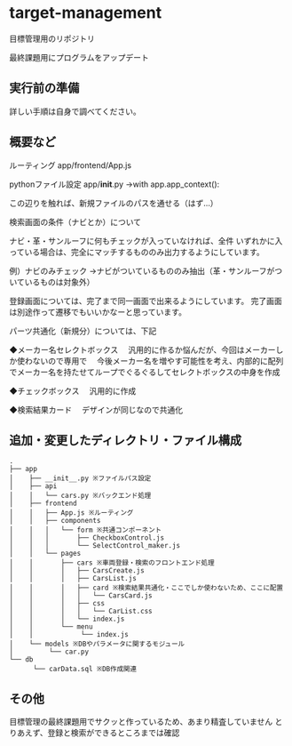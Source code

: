# target-management

目標管理用のリポジトリ

最終課題用にプログラムをアップデート

## 実行前の準備

詳しい手順は自身で調べてください。

## 概要など

ルーティング
app/frontend/App.js

pythonファイル設定
app/__init__.py
→with app.app_context():

この辺りを触れば、新規ファイルのパスを通せる（はず…）

検索画面の条件（ナビとか）について

ナビ・革・サンルーフに何もチェックが入っていなければ、全件
いずれかに入っている場合は、完全にマッチするもののみ出力するようにしています。

例）ナビのみチェック
→ナビがついているもののみ抽出（革・サンルーフがついているものは対象外）

登録画面については、完了まで同一画面で出来るようにしています。
完了画面は別途作って遷移でもいいかなーと思っています。

パーツ共通化（新規分）については、下記

◆メーカー名セレクトボックス
　汎用的に作るか悩んだが、今回はメーカーしか使わないので専用で
　今後メーカー名を増やす可能性を考え、内部的に配列でメーカー名を持たせてループでぐるぐるしてセレクトボックスの中身を作成

◆チェックボックス
　汎用的に作成

◆検索結果カード
　デザインが同じなので共通化

## 追加・変更したディレクトリ・ファイル構成

```
.
├── app
│    ├── __init__.py ※ファイルパス設定
│    ├── api
│    │   └── cars.py ※バックエンド処理
│    ├── frontend
│    │   ├── App.js ※ルーティング
│    │   ├── components
│    │   │   └── form ※共通コンポーネント
│    │   │       ├── CheckboxControl.js
│    │   │       └── SelectControl_maker.js
│    │   └── pages
│    │       ├── cars ※車両登録・検索のフロントエンド処理
│    │       │   ├── CarsCreate.js
│    │       │   ├── CarsList.js
│    │       │   ├── card ※検索結果共通化・ここでしか使わないため、ここに配置
│    │       │   │   └── CarsCard.js
│    │       │   ├── css
│    │       │   │   └── CarList.css
│    │       │   └── index.js
│    │       └── menu
│    │            └── index.js
│    └── models ※DBやパラメータに関するモジュール
│         └── car.py
└── db
      └── carData.sql ※DB作成関連
```

## その他

目標管理の最終課題用でサクッと作っているため、あまり精査していません
とりあえず、登録と検索ができるところまでは確認
